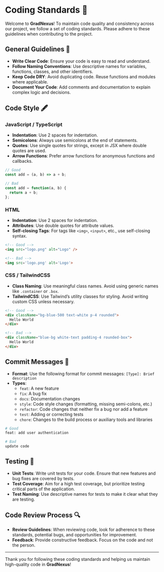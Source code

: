 # Coding Standards 📏

Welcome to **GradNexus**! To maintain code quality and consistency across our project, we follow a set of coding standards. Please adhere to these guidelines when contributing to the project.

## General Guidelines 🌟

- **Write Clear Code**: Ensure your code is easy to read and understand.
- **Follow Naming Conventions**: Use descriptive names for variables, functions, classes, and other identifiers.
- **Keep Code DRY**: Avoid duplicating code. Reuse functions and modules where applicable.
- **Document Your Code**: Add comments and documentation to explain complex logic and decisions.

## Code Style 🖋️

### JavaScript / TypeScript

- **Indentation**: Use 2 spaces for indentation.
- **Semicolons**: Always use semicolons at the end of statements.
- **Quotes**: Use single quotes for strings, except in JSX where double quotes are used.
- **Arrow Functions**: Prefer arrow functions for anonymous functions and callbacks.

```javascript
// Good
const add = (a, b) => a + b;

// Bad
const add = function(a, b) {
  return a + b;
};
```

### HTML

- **Indentation**: Use 2 spaces for indentation.
- **Attributes**: Use double quotes for attribute values.
- **Self-closing Tags**: For tags like `<img>`, `<input>`, etc., use self-closing syntax.

```html
<!-- Good -->
<img src="logo.png" alt="Logo" />

<!-- Bad -->
<img src='logo.png' alt='Logo'>
```

### CSS / TailwindCSS

- **Class Naming**: Use meaningful class names. Avoid using generic names like `.container` or `.box`.
- **TailwindCSS**: Use Tailwind’s utility classes for styling. Avoid writing custom CSS unless necessary.

```html
<!-- Good -->
<div className="bg-blue-500 text-white p-4 rounded">
  Hello World
</div>

<!-- Bad -->
<div className="blue-bg white-text padding-4 rounded-box">
  Hello World
</div>
```

## Commit Messages 📝

- **Format**: Use the following format for commit messages: `[Type]: Brief description`
- **Types**: 
  - `feat`: A new feature
  - `fix`: A bug fix
  - `docs`: Documentation changes
  - `style`: Code style changes (formatting, missing semi-colons, etc.)
  - `refactor`: Code changes that neither fix a bug nor add a feature
  - `test`: Adding or correcting tests
  - `chore`: Changes to the build process or auxiliary tools and libraries

```bash
# Good
feat: add user authentication

# Bad
update code
```

## Testing 🧪

- **Unit Tests**: Write unit tests for your code. Ensure that new features and bug fixes are covered by tests.
- **Test Coverage**: Aim for a high test coverage, but prioritize testing critical parts of the application.
- **Test Naming**: Use descriptive names for tests to make it clear what they are testing.

## Code Review Process 🔍

- **Review Guidelines**: When reviewing code, look for adherence to these standards, potential bugs, and opportunities for improvement.
- **Feedback**: Provide constructive feedback. Focus on the code and not the person.

---

Thank you for following these coding standards and helping us maintain high-quality code in **GradNexus**!
